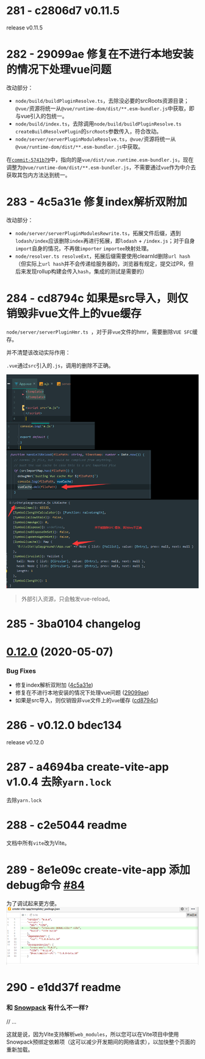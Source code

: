 # 281 - c2806d7 v0.11.5

release v0.11.5



# 282 - 29099ae 修复在不进行本地安装的情况下处理vue问题

改动部分：

- `node/build/buildPluginResolve.ts`，去除没必要的srcRoots资源目录；`@vue/`资源将统一从`@vue/runtime-dom/dist/**.esm-bundler.js`中获取，即与vue引入的包统一。
- `node/build/index.ts`，去除调用`node/build/buildPluginResolve.ts createBuildResolvePlugin`的`srcRoots`参数传入，符合改动。
- `node/server/serverPluginModuleResolve.ts`，`@vue/`资源将统一从`@vue/runtime-dom/dist/**.esm-bundler.js`中获取。

在[`commit-5741b79`](https://github.com/vitejs/vite/commit/5741b798c1dc535d83154e5c0e9f1c3e7e5f92b7)中，指向的是`vue/dist/vue.runtime.esm-bundler.js`，现在调整为`@vue/runtime-dom/dist/**.esm-bundler.js`，不需要通过`vue`作为中介去获取其包内方法达到统一。



# 283 - 4c5a31e 修复index解析双附加

改动部分：

- `node/server/serverPluginModulesRewrite.ts`，拓展文件后缀，遇到`lodash/index`应该删除`index`再进行拓展，即`lodash` + `/index.js`；对于自身`import`自身的情况，不再做`importer` `importee`映射处理。
- `node/resolver.ts resolveExt`，拓展后缀需要使用clearnId删除`url hash`（但实际上`url hash`并不会传递给服务器的，浏览器有规定，提交过PR，但后来发现rollup构建会传入`hash`，集成的测试是需要的）



# 284 - cd8794c 如果是src导入，则仅销毁非vue文件上的vue缓存

`node/server/serverPluginHmr.ts `，对于非`vue`文件的hmr，需要删除`VUE SFC`缓存。

并不清楚该改动实际作用：

`.vue`通过`src`引入的`.js`，调用的删除不正确。

![1](1.png)

> 外部引入资源，只会触发vue-reload。



# 285 - 3ba0104 changelog

# [0.12.0](https://github.com/vuejs/vite/compare/v0.11.5...v0.12.0) (2020-05-07)

### Bug Fixes

- 修复index解析双附加 ([4c5a31e](https://github.com/vuejs/vite/commit/4c5a31e7b32e63ffb219cf75d8c69ce482a5753d))
- 修复在不进行本地安装的情况下处理vue问题 ([29099ae](https://github.com/vuejs/vite/commit/29099ae214d9ad8d8bfe3b930a509087450f3e38))
- 如果是src导入，则仅销毁非`vue`文件上的`vue`缓存 ([cd8794c](https://github.com/vuejs/vite/commit/cd8794c380559aae45908a64708214b2d0778c93))



# 286 - v0.12.0 bdec134

release v0.12.0



# 287 - a4694ba create-vite-app v1.0.4 去除`yarn.lock`

去除`yarn.lock`



# 288 - c2e5044 readme

文档中所有`vite`改为Vite。



# 289 - 8e1e09c create-vite-app 添加debug命令 [#84](https://github.com/vitejs/vite/pull/84)

为了调试起来更方便。![2](2.png)



# 290 - e1dd37f readme

### 和 [Snowpack](https://www.snowpack.dev/) 有什么不一样?

// ...

这就是说，因为Vite支持解析`web_modules`，所以您可以在Vite项目中使用Snowpack预绑定依赖项（这可以减少开发期间的网络请求），以加快整个页面的重新加载。
